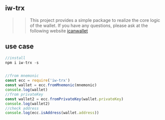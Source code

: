 ## iw-trx
>> This project provides a simple package to realize the core logic of the wallet. If you have any questions, please ask at the following website
[icanwallet](https://github.com/icanwallet/icanwallet)

## use case

``` javascript
//install
npm i iw-trx -s


//from mnemonic
const ecc = require('iw-trx')
const wallet = ecc.fromMnemonic(mnemonic)
console.log(wallet)
//from privateKey
const wallet2 = ecc.fromPrivateKey(wallet.privateKey)
console.log(wallet2)
//check address
console.log(ecc.isAddress(wallet.address))

```